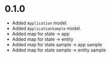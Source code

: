 # 0.1.0

- Added `Application` model.
- Added `ApplicationSample` model.
- Added map for state -> app
- Added map for state -> entity
- Added map for state sample -> app sample
- Added map for state sample -> entity sample

